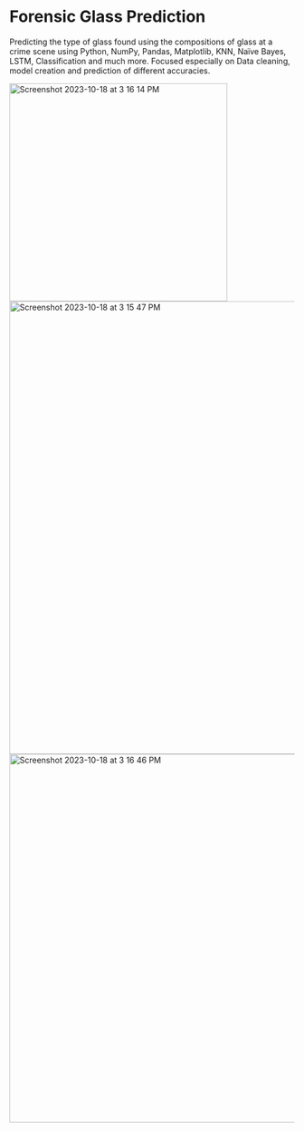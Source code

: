 # Forensic Glass Prediction
Predicting the type of glass found using the compositions of glass at a crime scene using Python,
NumPy, Pandas, Matplotlib, KNN, Naïve Bayes, LSTM, Classification and much more. Focused especially on Data cleaning, model creation and prediction of different accuracies.

<img width="385" alt="Screenshot 2023-10-18 at 3 16 14 PM" src="https://github.com/elsafromfrozen30/FGP/assets/133743400/4a7fa943-b205-4e9c-b66b-ce988ee85c2c">
<img width="800" alt="Screenshot 2023-10-18 at 3 15 47 PM" src="https://github.com/elsafromfrozen30/FGP/assets/133743400/22e4324f-59dd-409d-abec-5207e157d6be">
<img width="651" alt="Screenshot 2023-10-18 at 3 16 46 PM" src="https://github.com/elsafromfrozen30/FGP/assets/133743400/30f1a966-6222-4056-8128-ca9cd0abb476">

